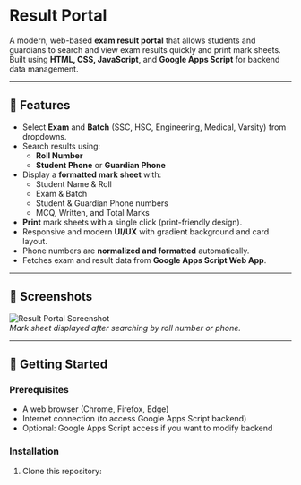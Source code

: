 
# Result Portal

A modern, web-based **exam result portal** that allows students and guardians to search and view exam results quickly and print mark sheets. Built using **HTML, CSS, JavaScript**, and **Google Apps Script** for backend data management.

---

## 🔹 Features

- Select **Exam** and **Batch** (SSC, HSC, Engineering, Medical, Varsity) from dropdowns.
- Search results using:
  - **Roll Number**
  - **Student Phone** or **Guardian Phone**
- Display a **formatted mark sheet** with:
  - Student Name & Roll
  - Exam & Batch
  - Student & Guardian Phone numbers
  - MCQ, Written, and Total Marks
- **Print** mark sheets with a single click (print-friendly design).
- Responsive and modern **UI/UX** with gradient background and card layout.
- Phone numbers are **normalized and formatted** automatically.
- Fetches exam and result data from **Google Apps Script Web App**.

---

## 🔹 Screenshots

![Result Portal Screenshot](screenshot.png)  
*Mark sheet displayed after searching by roll number or phone.*

---

## 🔹 Getting Started

### Prerequisites

- A web browser (Chrome, Firefox, Edge)
- Internet connection (to access Google Apps Script backend)
- Optional: Google Apps Script access if you want to modify backend

### Installation

1. Clone this repository:
   ```bash
